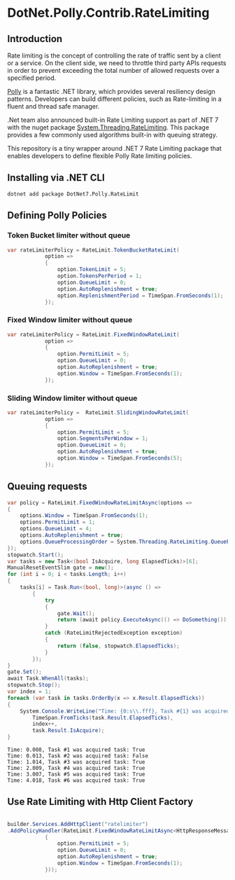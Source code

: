 # DotNet.Polly.Contrib.RateLimiting

## Introduction

Rate limiting is the concept of controlling the rate of traffic sent by a client or a service. On the client side, we need to throttle third party APIs requests in order to prevent exceeding the total number of allowed requests over a specified period.

[Polly](https://github.com/App-vNext/Polly) is a fantastic .NET library, which provides several resiliency design patterns. Developers can build different policies, such as Rate-limiting in a fluent and thread safe manager.

.Net team also announced built-in Rate Limiting support as part of .NET 7 with the nuget package [System.Threading.RateLimiting](https://www.nuget.org/packages/DotNet.Polly.Contrib.RateLimiting/). This package provides a few commonly used algorithms built-in with queuing strategy.

This repository is a tiny wrapper around .NET 7 Rate Limiting package that enables developers to define flexible Polly Rate limiting policies.

## Installing via .NET CLI

```shell
dotnet add package DotNet7.Polly.RateLimit
```

## Defining Polly Policies

### Token Bucket limiter without queue

```c#
var rateLimiterPolicy = RateLimit.TokenBucketRateLimit(
            option =>
            {
                option.TokenLimit = 5;
                option.TokensPerPeriod = 1;
                option.QueueLimit = 0;
                option.AutoReplenishment = true;
                option.ReplenishmentPeriod = TimeSpan.FromSeconds(1);
            });
```

### Fixed Window limiter without queue

```c#
var rateLimiterPolicy = RateLimit.FixedWindowRateLimit(
            option =>
            {
                option.PermitLimit = 5;
                option.QueueLimit = 0;
                option.AutoReplenishment = true;
                option.Window = TimeSpan.FromSeconds(1);
            });
```

### Sliding Window limiter without queue

```c#
var rateLimiterPolicy =  RateLimit.SlidingWindowRateLimit(
            option =>
            {
                option.PermitLimit = 5;
                option.SegmentsPerWindow = 1;
                option.QueueLimit = 0;
                option.AutoReplenishment = true;
                option.Window = TimeSpan.FromSeconds(5);
            });
```


## Queuing requests
```c#
var policy = RateLimit.FixedWindowRateLimitAsync(options =>
{
    options.Window = TimeSpan.FromSeconds(1);
    options.PermitLimit = 1;
    options.QueueLimit = 4;
    options.AutoReplenishment = true;
    options.QueueProcessingOrder = System.Threading.RateLimiting.QueueProcessingOrder.OldestFirst;
});
stopwatch.Start();
var tasks = new Task<(bool IsAcquire, long ElapsedTicks)>[6];
ManualResetEventSlim gate = new();
for (int i = 0; i < tasks.Length; i++)
{
    tasks[i] = Task.Run<(bool, long)>(async () =>
        {
            try
            {
                gate.Wait();
                return (await policy.ExecuteAsync(() => DoSomething()), stopwatch.ElapsedTicks);
            }
            catch (RateLimitRejectedException exception)
            {
                return (false, stopwatch.ElapsedTicks);
            }
        });
}
gate.Set();
await Task.WhenAll(tasks);
stopwatch.Stop();
var index = 1;
foreach (var task in tasks.OrderBy(x => x.Result.ElapsedTicks))
{
    System.Console.WriteLine("Time: {0:s\\.fff}, Task #{1} was acquired task: {2}",
        TimeSpan.FromTicks(task.Result.ElapsedTicks),
        index++,
        task.Result.IsAcquire);
}
```
```
Time: 0.008, Task #1 was acquired task: True
Time: 0.013, Task #2 was acquired task: False
Time: 1.014, Task #3 was acquired task: True
Time: 2.009, Task #4 was acquired task: True
Time: 3.007, Task #5 was acquired task: True
Time: 4.018, Task #6 was acquired task: True
```
## Use Rate Limiting with Http Client Factory
```c#

builder.Services.AddHttpClient("ratelimiter")
.AddPolicyHandler(RateLimit.FixedWindowRateLimitAsync<HttpResponseMessage>( option =>
            {
                option.PermitLimit = 5;
                option.QueueLimit = 0;
                option.AutoReplenishment = true;
                option.Window = TimeSpan.FromSeconds(1);
            }));

```